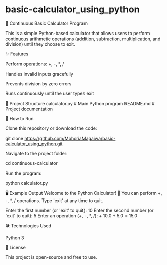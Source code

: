 # basic-calculator_using_python

🐍 Continuous Basic Calculator Program

This is a simple Python-based calculator that allows users to perform continuous arithmetic operations (addition, subtraction, multiplication, and division) until they choose to exit.

✨ Features

Perform operations: +, -, *, /

Handles invalid inputs gracefully

Prevents division by zero errors

Runs continuously until the user types exit

📂 Project Structure
calculator.py   # Main Python program
README.md       # Project documentation

🚀 How to Run

Clone this repository or download the code:

git clone https://github.com/MohoriaMagaiwa/basic-calculator_using_python.git


Navigate to the project folder:

cd continuous-calculator


Run the program:

python calculator.py

🖥️ Example Output
Welcome to the Python Calculator! 🐍
You can perform +, -, *, / operations.
Type 'exit' at any time to quit.

Enter the first number (or 'exit' to quit): 10
Enter the second number (or 'exit' to quit): 5
Enter an operation (+, -, *, /): +
10.0 + 5.0 = 15.0

🛠️ Technologies Used

Python 3

📜 License

This project is open-source and free to use.
